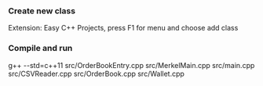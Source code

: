 ### Create new class
Extension: Easy C++ Projects, press F1 for menu and choose add class

### Compile and run
g++ --std=c++11 src/OrderBookEntry.cpp src/MerkelMain.cpp src/main.cpp src/CSVReader.cpp src/OrderBook.cpp src/Wallet.cpp